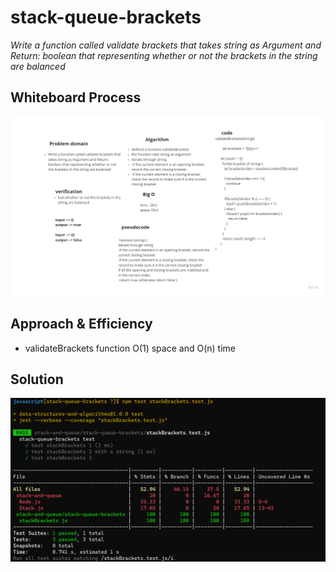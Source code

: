 # stack-queue-brackets 

*Write a function called validate brackets that takes string as Argument and Return: boolean that representing whether or not the brackets in the string are balanced*

## Whiteboard Process
![Whiteboard](./img/validateBrackets.jpg)

## Approach & Efficiency
+ validateBrackets function O(1) space and O(n) time  


## Solution
![Solution](./img/code%20test.png)
